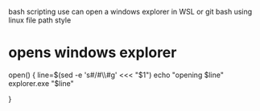 bash scripting
use can open a windows explorer in WSL or git bash using linux file path style
# opens windows explorer
open() {
		        line=$(sed -e 's#/#\\#g' <<< "$1")
				        echo "opening $line"
						        explorer.exe "$line"
								
}
